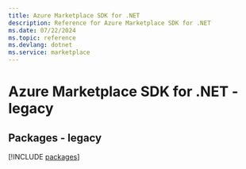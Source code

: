 ```yaml
---
title: Azure Marketplace SDK for .NET
description: Reference for Azure Marketplace SDK for .NET
ms.date: 07/22/2024
ms.topic: reference
ms.devlang: dotnet
ms.service: marketplace
---
```

# Azure Marketplace SDK for .NET - legacy
## Packages - legacy
[!INCLUDE [packages](marketplace-index.md)]